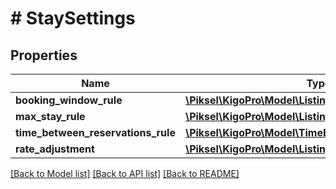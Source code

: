 # # StaySettings

## Properties

Name | Type | Description | Notes
------------ | ------------- | ------------- | -------------
**booking_window_rule** | [**\Piksel\KigoPro\Model\ListingBookingWindowRule**](ListingBookingWindowRule.md) |  | [optional] 
**max_stay_rule** | [**\Piksel\KigoPro\Model\ListingMaxStayRule**](ListingMaxStayRule.md) |  | [optional] 
**time_between_reservations_rule** | [**\Piksel\KigoPro\Model\TimeBetweenReservationsRule**](TimeBetweenReservationsRule.md) |  | [optional] 
**rate_adjustment** | [**\Piksel\KigoPro\Model\ListingRateAdjustment**](ListingRateAdjustment.md) |  | [optional] 

[[Back to Model list]](../../README.md#documentation-for-models) [[Back to API list]](../../README.md#documentation-for-api-endpoints) [[Back to README]](../../README.md)


